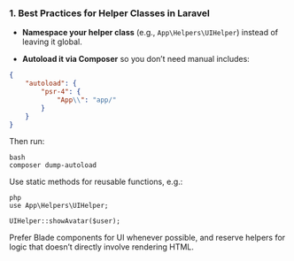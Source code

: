 ### 1. Best Practices for Helper Classes in Laravel

- **Namespace your helper class** (e.g., `App\Helpers\UIHelper`) instead of leaving it global.

- **Autoload it via Composer** so you don’t need manual includes:

```json
{
    "autoload": {
        "psr-4": {
            "App\\": "app/"
        }
    }
}
```
Then run:

```
bash
composer dump-autoload
```

Use static methods for reusable functions, e.g.:

```
php
use App\Helpers\UIHelper;

UIHelper::showAvatar($user);
```

Prefer Blade components for UI whenever possible, and reserve helpers for logic that doesn’t directly involve rendering HTML.
